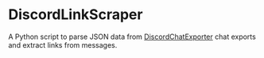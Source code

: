 # DiscordLinkScraper
A Python script to parse JSON data from [DiscordChatExporter](https://github.com/Tyrrrz/DiscordChatExporter) chat exports and extract links from messages.

